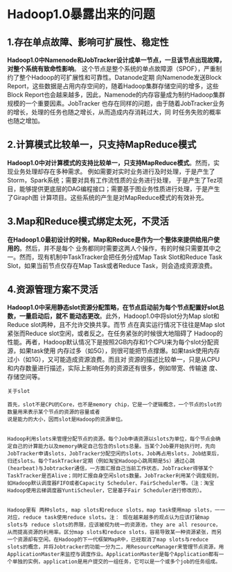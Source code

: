 Hadoop1.0暴露出来的问题
================================================================================
## 1.存在单点故障、影响可扩展性、稳定性
**Hadoop1.0中Namenode和JobTracker设计成单一节点，一旦该节点出现故障，对整个系统有致命性影响**。
这个节点是整个系统的单点故障源（SPOF），严重制约了整个Hadoop的可扩展性和可靠性。Datanode定期
向Namenode发送Block Report，这些数据是占用内存空间的，随着Hadoop集群存储空间的增多，这些Block
Report也会越来越多，因此，Namenode的内存容量成为制约Hadoop集群规模的一个重要因素。JobTracker
也存在同样的问题，由于随着JobTracker业务的增长，处理的任务也随之增长，从而造成内存消耗过大，同
时任务失败的概率也随之增加。

## 2.计算模式比较单一，只支持MapReduce模式
**Hadoop1.0中对计算模式的支持比较单一，只支持MapReduce模式**。然而，实现业务处理却存在多种需求。
例如需要对实时业务进行及时处理，于是产生了Storm，Spark系统；需要对具有工作流性质的业务进行处理，
于是产生了Tez项目，能够提供更底层的DAG编程接口；需要基于图业务性质进行处理，于是产生了Giraph图
计算项目。这些系统的产生是对MapReduce模式的有效补充。

## 3.Map和Reduce模式绑定太死，不灵活
**在Hadoop1.0最初设计的时候，Map和Reduce是作为一个整体来提供给用户使用的**。然后，并不是每个
业务都同时需要这两人个操作，有的时候只需要其中之一。然而，现有机制中TaskTracker会把任务分成Map 
Task Slot和Reduce Task Slot，如果当前节点仅存在Map Task或者Reduce Task，则会造成资源浪费。

## 4.资源管理方案不灵活
**Hadoop1.0中采用静态slot资源分配策略，在节点启动前为每个节点配置好slot总数，一量启动后，就不
能动态更改**。此外，Hadoop1.0中将slot分为Map slot和Reduce slot两种，且不允许交换共享。而节
点在真实运行情况下往往是Map slot紧张而Reduce slot空闲，或者反之。在任务紧张的时候很大地阻碍了
Hadoop的性能。再者，Hadoop默认情况下是按照2GB内存和1个CPU来为每个slot分配资源，如果task使用
内存过多（如5G），则很可能把节点撑爆。如果task使用内存过小（如1G），又可能造成资源浪费。而且对
资源的描述比较单一，只是从CPU和内存数量进行描述，实际上影响任务的资源还有很多，例如带宽、传输速
度、存储空间等。

```
关于slot

首先，slot不是CPU的Core，也不是memory chip，它是一个逻辑概念，一个节点的slot的数量用来表示某个节点的资源的容量或者
说是能力的大小，因而slot是Hadoop的资源单位。


Hadoop利用slots来管理分配节点的资源。每个Job申请资源以slots为单位，每个节点会确定自己的计算能力以及memory确定自己包含的slots总量。当某个Job要开始执行时，先向JobTracker申请slots，JobTracker分配空闲的slots，Job再占用slots，Job结束后，归还slots。每个TaskTracker定期（例如淘宝Hadoop心跳周期是5s）通过心跳(hearbeat)与Jobtracker通信，一方面汇报自己当前工作状态，JobTracker得够某个TaskTracker是否Alive；同时汇报自身空闲slots数量。JobTracker利用某个调度规则，如Hadoop默认调度器FIFO或者Capacity Scheduler、FairScheduler等。（注：淘宝Hadoop使用云梯调度器YuntiScheuler，它是基于Fair Scheduler进行修改的）。


Hadoop里有 两种slots, map slots和reduce slots，map task使用map slots，一一对应，reduce task使用reduce slots。注： 现在越来越多的观点认为应该打破map slots与 reduce slots的界限，应该被视为统一的资源池，they are all resource，从而提高资源的利用率。区分map slots和reduce slots，容易导致某一种资源紧张，而另一个资源却有空闲。在Hadoop的下一代框架MapR中，已经取消了map slots与reduce slots的概念，并将Jobtracker的功能一分为二，用ResourceManager来管理节点资源，用ApplicationMaster来监控与调度作业。ApplicationMaster是每个Application都有一个单独的实例，application是用户提交的一组任务，它可以是一个或多个job的任务组成。
```




